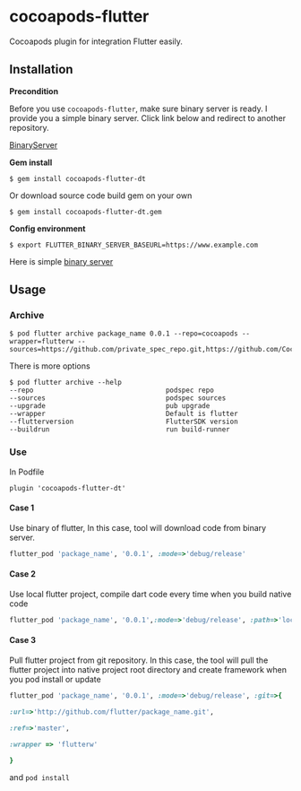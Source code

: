 # cocoapods-flutter

Cocoapods plugin for integration Flutter easily.

## Installation

**Precondition**

Before you use `cocoapods-flutter`, make sure binary server is ready. I provide you a simple binary server. Click link below and redirect to another repository.

[BinaryServer](https://github.com/NicolasKim/binary_server.git)


**Gem install**

```
$ gem install cocoapods-flutter-dt
```
Or download source code build gem on your own
```
$ gem install cocoapods-flutter-dt.gem
```

**Config environment**
```
$ export FLUTTER_BINARY_SERVER_BASEURL=https://www.example.com
```
Here is simple [binary server](https://github.com/NicolasKim/binary_server.git)


## Usage


### Archive
```shell script
$ pod flutter archive package_name 0.0.1 --repo=cocoapods --wrapper=flutterw --sources=https://github.com/private_spec_repo.git,https://github.com/Cocoapods/Specs.git
```


There is more options
```shell script
$ pod flutter archive --help
--repo                                 podspec repo
--sources                              podspec sources
--upgrade                              pub upgrade
--wrapper                              Default is flutter
--flutterversion                       FlutterSDK version
--buildrun                             run build-runner
```
 

### Use

In Podfile
```
plugin 'cocoapods-flutter-dt'
```


#### Case 1
Use binary of flutter, In this case, tool will download code from binary server.
```ruby
flutter_pod 'package_name', '0.0.1', :mode=>'debug/release'
```

#### Case 2
Use local flutter project, compile dart code every time when you build native code
```ruby
flutter_pod 'package_name', '0.0.1',:mode=>'debug/release', :path=>'local path of pubspec file'
```


#### Case 3
Pull flutter project from git repository. In this case, the tool will pull the flutter project into native project root directory and create framework when you pod install or update
```ruby
flutter_pod 'package_name', '0.0.1', :mode=>'debug/release', :git=>{

:url=>'http://github.com/flutter/package_name.git',

:ref=>'master',

:wrapper => 'flutterw'

}
```

and `pod install`